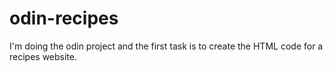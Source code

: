 # odin-recipes
I'm doing the odin project and the first task is to create the HTML code for a recipes website. 
